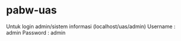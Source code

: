 # pabw-uas
Untuk login admin/sistem informasi (localhost/uas/admin)
Username : admin
Password : admin
